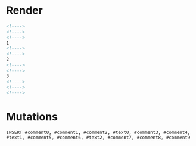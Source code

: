 # Render
```html
<!---->
<!---->
<!---->
1
<!---->
<!---->
2
<!---->
<!---->
3
<!---->
<!---->
<!---->
```

# Mutations
```
INSERT #comment0, #comment1, #comment2, #text0, #comment3, #comment4, #text1, #comment5, #comment6, #text2, #comment7, #comment8, #comment9
```